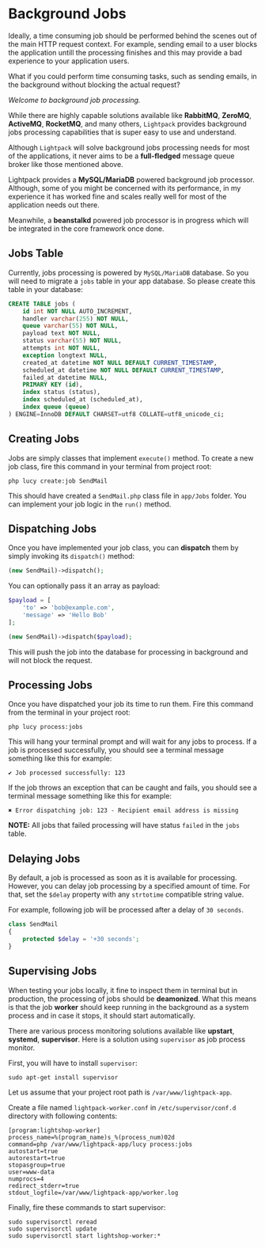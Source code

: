 # Background Jobs

Ideally, a time consuming job should be performed behind the scenes out of the main HTTP request context. For example, sending email to a user blocks the application untill the processing finishes and this may provide a bad experience to your application users. 

What if you could perform time consuming tasks, such as sending emails, in the background without blocking the actual request? 

*Welcome to background job processing.*

While there are highly capable solutions available like **RabbitMQ**, **ZeroMQ**, **ActiveMQ**, **RocketMQ**, and many others, `Lightpack` provides background jobs processing capabilities that is super easy to use and understand. 

Although `Lightpack` will solve background jobs processing needs for most of the applications, it never aims to be a **full-fledged** message queue broker like those mentioned above.

<p class="tip">Lightpack provides a <b>MySQL/MariaDB</b> powered background job processor. Although, some of you might be concerned with its performance, in my experience it has worked fine and scales really well for most of the application needs out there.</p>

<p class="tip">Meanwhile, a <b>beanstalkd</b> powered job processor is in progress which will be integrated in the core framework once done.</p>

## Jobs Table

Currently, jobs processing is powered by `MySQL/MariaDB` database. So you will need to migrate a `jobs` table in your app database. So please create this table in your database:

```SQL
CREATE TABLE jobs (
    id int NOT NULL AUTO_INCREMENT,
    handler varchar(255) NOT NULL,
    queue varchar(55) NOT NULL,
    payload text NOT NULL,
    status varchar(55) NOT NULL,
    attempts int NOT NULL,
    exception longtext NULL,
    created_at datetime NOT NULL DEFAULT CURRENT_TIMESTAMP,
    scheduled_at datetime NOT NULL DEFAULT CURRENT_TIMESTAMP,
    failed_at datetime NULL,
    PRIMARY KEY (id),
    index status (status),
    index scheduled_at (scheduled_at),
    index queue (queue)
) ENGINE=InnoDB DEFAULT CHARSET=utf8 COLLATE=utf8_unicode_ci;
```

## Creating Jobs

Jobs are simply classes that implement `execute()` method. To create a new job class, fire this command in your terminal from project root:

```terminal
php lucy create:job SendMail
```

This should have created a `SendMail.php` class file in `app/Jobs` folder. You can implement your job logic in the `run()` method.

## Dispatching Jobs

Once you have implemented your job class, you can **dispatch** them by simply invoking its `dispatch()` method:

```php
(new SendMail)->dispatch();
```

You can optionally pass it an array as payload:

```php
$payload = [
    'to' => 'bob@example.com',
    'message' => 'Hello Bob'
];

(new SendMail)->dispatch($payload);
```

This will push the job into the database for processing in background and will not block the request.

## Processing Jobs

Once you have dispatched your job its time to run them. Fire this command from the terminal in your project root:

```terminal
php lucy process:jobs
```

This will hang your terminal prompt and will wait for any jobs to process. If a job is processed successfully, you should see a terminal message something like this for example:

```terminal
✔ Job processed successfully: 123
```

If the job throws an exception that can be caught and fails, you should see a terminal message something like this for example:

```terminal
✖ Error dispatching job: 123 - Recipient email address is missing
```

**NOTE:** All jobs that failed processing will have status `failed` in the `jobs` table.

## Delaying Jobs

By default, a job is processed as soon as it is available for processing. However, you can delay job processing by a specified amount of time. For that, set the `$delay` property with any `strtotime` compatible string value. 

For example, following job will be processed after a delay of `30 seconds`. 

```php
class SendMail
{
    protected $delay = '+30 seconds';
}
```

## Supervising Jobs

When testing your jobs locally, it fine to inspect them in terminal but in production, the processing of jobs should be **deamonized**. What this means is that the job **worker** should keep running in the background as a system process and in case it stops, it should start automatically.

There are various process monitoring solutions available like **upstart**, **systemd**, **supervisor**. Here is a solution using `supervisor` as job process monitor.

First, you will have to install `supervisor`:

```terminal
sudo apt-get install supervisor
```

Let us assume that your project root path is `/var/www/lightpack-app`.

Create a file named `lightpack-worker.conf` in `/etc/supervisor/conf.d` directory with following contents:

```text
[program:lightshop-worker]
process_name=%(program_name)s_%(process_num)02d
command=php /var/www/lightpack-app/lucy process:jobs
autostart=true
autorestart=true
stopasgroup=true
user=www-data
numprocs=4
redirect_stderr=true
stdout_logfile=/var/www/lightpack-app/worker.log
```

Finally, fire these commands to start supervisor:

```terminal
sudo supervisorctl reread
sudo supervisorctl update
sudo supervisorctl start lightshop-worker:*
```